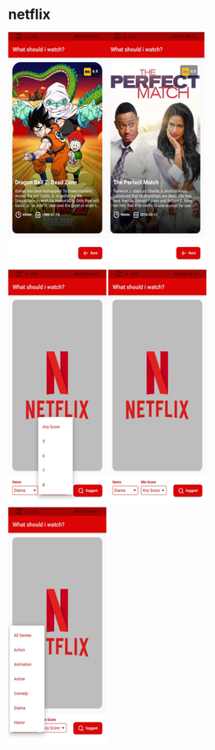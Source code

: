 # netflix
<img src="https://github.com/Abheeshu-Singh/Netflix_Suggest/blob/main/5.jpg" height="480" width="200"/><img src="https://github.com/Abheeshu-Singh/Netflix_Suggest/blob/main/1.jpg" height="480" width="200"/>   <img src="https://github.com/Abheeshu-Singh/Netflix_Suggest/blob/main/2.jpg" height="480" width="200"/>   <img src="https://github.com/Abheeshu-Singh/Netflix_Suggest/blob/main/3.jpg" height="480" width="200"/>
<img src="https://github.com/Abheeshu-Singh/Netflix_Suggest/blob/main/4.jpg" height="480" width="200"/>       
